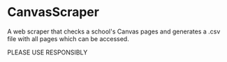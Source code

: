 # CanvasScraper
A web scraper that checks a school's Canvas pages and generates a .csv file with all pages which can be accessed.

PLEASE USE RESPONSIBLY
